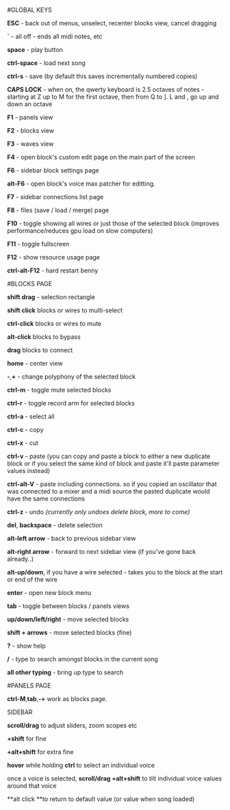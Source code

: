 #GLOBAL KEYS

**ESC** - back out of menus, unselect, recenter blocks view, cancel dragging

**`** - all off - ends all midi notes, etc

**space** - play button

**ctrl-space** - load next song

**ctrl-s** - save (by default this saves incrementally numbered copies)

**CAPS LOCK** - when on, the qwerty keyboard is 2.5 octaves of notes - starting at Z up to M for the first octave, then from Q to ]. L and , go up 
and down an octave

**F1** - panels view

**F2** - blocks view

**F3** - waves view

**F4** - open block's custom edit page on the main part of the screen

**F6** - sidebar block settings page

**alt-F6** - open block's voice max patcher for editting.

**F7** - sidebar connections list page

**F8** - files (save / load / merge) page

**F10** - toggle showing all wires or just those of the selected block (improves performance/reduces gpu load on slow computers)

**F11** - toggle fullscreen

**F12** - show resource usage page



**ctrl-alt-F12** - hard restart benny



#BLOCKS PAGE



**shift drag** - selection rectangle

**shift click** blocks or wires to multi-select

**ctrl-click** blocks or wires to mute

**alt-click** blocks to bypass

**drag** blocks to connect



**home** - center view

**-**,**+** - change polyphony of the selected block

**ctrl-m** - toggle mute selected blocks

**ctrl-r** - toggle record arm for selected blocks

**ctrl-a** - select all

**ctrl-c** - copy

**ctrl-x** - cut

**ctrl-v** - paste (you can copy and paste a block to either a new duplicate block or if you select the same kind of block and paste it'll paste parameter values instead)

**ctrl-alt-V** - paste including connections. so if you copied an oscillator that was connected to a mixer and a midi source the pasted duplicate would have the same connections

**ctrl-z** - undo *(currently only undoes delete block, more to come)*

**del**, **backspace** - delete selection

**alt-left arrow** - back to previous sidebar view

**alt-right arrow** - forward to next sidebar view (if you've gone back already..)

**alt-up/down**, if you have a wire selected - takes you to the block at the start or end of the wire

**enter** - open new block menu

**tab** - toggle between blocks / panels views

**up/down/left/right** - move selected blocks

**shift + arrows** - move selected blocks (fine)

**?** - show help

**/** - type to search amongst blocks in the current song

**all other typing** - bring up type to search



#PANELS PAGE



**ctrl-M**,**tab**,**-+** work as blocks page.



SIDEBAR



**scroll/drag** to adjust sliders, zoom scopes etc

**+shift** for fine

**+alt+shift** for extra fine



**hover** while holding **ctrl** to select an individual voice

once a voice is selected, **scroll/drag +alt+shift** to tilt individual voice values around that voice

**alt click **to return to default value (or value when song loaded)

